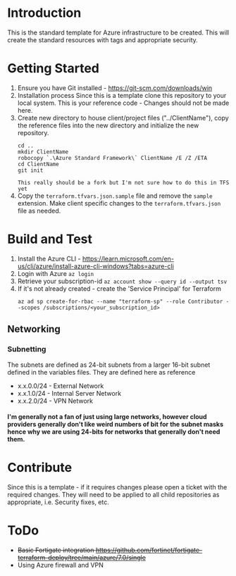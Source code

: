 # Introduction 
This is the standard template for Azure infrastructure to be created. This will create the standard resources with tags and appropriate security. 

# Getting Started
1. Ensure you have Git installed - https://git-scm.com/downloads/win
1.	Installation process
    Since this is a template clone this repository to your local system. This is your reference code - Changes should not be made here. 
1.	Create new directory to house client/project files ("../ClientName"), copy the reference files into the new directory and initialize the new repository. 
    ```
    cd ..
    mkdir ClientName
    robocopy `.\Azure Standard Framework\` ClientName /E /Z /ETA 
    cd ClientName
    git init
    ```  
    `This really should be a fork but I'm not sure how to do this in TFS yet`
1.	Copy the `terraform.tfvars.json.sample` file and remove the `sample` extension. Make client specific changes to the `terraform.tfvars.json` file as needed. 

# Build and Test
1. Install the Azure CLI - https://learn.microsoft.com/en-us/cli/azure/install-azure-cli-windows?tabs=azure-cli
1. Login with Azure ```az login```
1. Retrieve your subscription-id ```az account show --query id --output tsv```
1. If it's not already created - create the 'Service Principal' for Terraform 
    ```
    az ad sp create-for-rbac --name "terraform-sp" --role Contributor --scopes /subscriptions/<your_subscription_id>
    ```

## Networking

### Subnetting
The subnets are defined as 24-bit subnets from a larger 16-bit subnet defined in the variables files. They are defined here as reference

- x.x.0.0/24 - External Network
- x.x.1.0/24 - Internal Server Network
- x.x.2.0/24 - VPN Network

#### I'm generally not a fan of just using large networks, however cloud providers generally don't like weird numbers of bit for the subnet masks hence why we are using 24-bits for networks that generally don't need them. 


# Contribute
Since this is a template - if it requires changes please open a ticket with the required changes. They will need to be applied to all child repositories as appropriate, i.e. Security fixes, etc. 

# ToDo
- ~~Basic Fortigate integration https://github.com/fortinet/fortigate-terraform-deploy/tree/main/azure/7.0/single~~
- Using Azure firewall and VPN 


